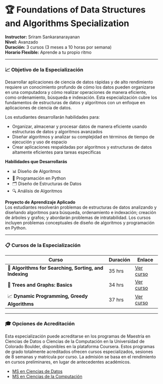# 🏆 Foundations of Data Structures and Algorithms Specialization

**Instructor:** Sriram Sankaranarayanan  
**Nivel:** Avanzado  
**Duración:** 3 cursos (3 meses a 10 horas por semana)  
**Horario Flexible:** Aprende a tu propio ritmo  

---

### 📈 Objetivo de la Especialización

Desarrollar aplicaciones de ciencia de datos rápidas y de alto rendimiento requiere un conocimiento profundo de cómo los datos pueden organizarse en una computadora y cómo realizar operaciones de manera eficiente, como ordenamiento, búsqueda e indexación. Esta especialización cubre los fundamentos de estructuras de datos y algoritmos con un enfoque en aplicaciones de ciencia de datos.

Los estudiantes desarrollarán habilidades para:

- Organizar, almacenar y procesar datos de manera eficiente usando estructuras de datos y algoritmos avanzados
- Diseñar algoritmos y analizar su complejidad en términos de tiempo de ejecución y uso de espacio
- Crear aplicaciones respaldadas por algoritmos y estructuras de datos altamente eficientes para tareas específicas

**Habilidades que Desarrollarás**

- 📊 Diseño de Algoritmos
- 🐍 Programación en Python
- 🗂️ Diseño de Estructuras de Datos
- 🔍 Análisis de Algoritmos

**Proyecto de Aprendizaje Aplicado**  
Los estudiantes resolverán problemas de estructuras de datos analizando y diseñando algoritmos para búsqueda, ordenamiento e indexación; creación de árboles y grafos; y abordarán problemas de intratabilidad. Los cursos incluyen problemas conceptuales de diseño de algoritmos y programación en Python.

---

### 📋 Cursos de la Especialización

| Curso                                                                                  | Duración | Enlace                                                                                         |
|----------------------------------------------------------------------------------------|----------|------------------------------------------------------------------------------------------------|
| 🧭 **Algorithms for Searching, Sorting, and Indexing**                                 | 35 hrs   | [Ver curso](./searching_sorting_indexing)          |
| 🌳 **Trees and Graphs: Basics**                                                        | 34 hrs   | [Ver curso](https://www.coursera.org/learn/trees-and-graphs)                                   |
| 📈 **Dynamic Programming, Greedy Algorithms**                                          | 37 hrs   | [Ver curso](https://www.coursera.org/learn/dynamic-programming-greedy-algorithms)              |

---

### 🎓 Opciones de Acreditación

Esta especialización puede acreditarse en los programas de Maestría en Ciencias de Datos o Ciencias de la Computación en la Universidad de Colorado Boulder, disponibles en la plataforma Coursera. Estos programas de grado totalmente acreditados ofrecen cursos especializados, sesiones de 8 semanas y matrícula por curso. La admisión se basa en el rendimiento en cursos preliminares, en lugar de antecedentes académicos.

- [MS en Ciencias de Datos](https://www.coursera.org/degrees/master-of-science-data-science-boulder)
- [MS en Ciencias de la Computación](https://coursera.org/degrees/ms-computer-science-boulder)


